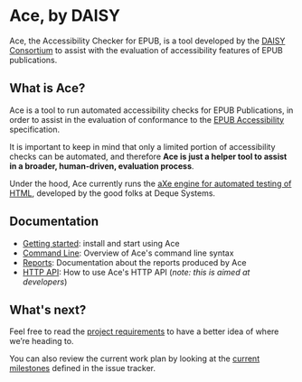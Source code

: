 # Ace, by DAISY

Ace, the Accessibility Checker for EPUB, is a tool developed by the [DAISY Consortium](http://daisy.org) to assist with the evaluation of accessibility features of EPUB publications.

## What is Ace?

Ace is a tool to run automated accessibility checks for EPUB Publications, in order to assist in the evaluation of conformance to the [EPUB Accessibility](http://www.idpf.org/epub/latest/accessibility) specification.

It is important to keep in mind that only a limited portion of accessibility checks can be automated, and therefore __Ace is just a helper tool to assist in a broader, human-driven, evaluation process__.

Under the hood, Ace currently runs the [aXe engine for automated testing of HTML](https://github.com/dequelabs/axe-core), developed by the good folks at Deque Systems.

## Documentation

* [Getting started](getting-started.html): install and start using Ace
* [Command Line](cli.html): Overview of Ace's command line syntax
* [Reports](reports.html): Documentation about the reports produced by Ace
* [HTTP API](http-api.html): How to use Ace's HTTP API (_note: this is aimed at developers_)


## What's next?

Feel free to read the [project requirements](https://github.com/daisy/ace-core/wiki/Requirements) to have a better idea of where we’re heading to.

You can also review the current work plan by looking at the [current milestones](https://github.com/daisy/ace-core/milestones) defined in the issue tracker.
